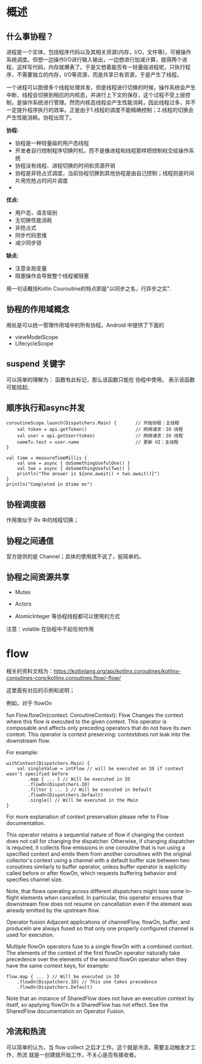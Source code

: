 # 概述

## 什么事协程？


进程是一个实体，包括程序代码以及其相关资源(内存，I/O，文件等)，可被操作系统调度。但想一边操作I/O进行输入输出，一边想进行加减计算，就得两个进程，这样写代码，内存就爆表了。于是又想着能否有一轻量级进程呢，只执行程序，不需要独立的内存，I/O等资源，而是共享已有资源，于是产生了线程。

一个进程可以跑很多个线程处理并发，但是线程进行切换的时候，操作系统会产生中断，线程会切换到相应的内核态，并进行上下文的保存，这个过程不受上层控制，是操作系统进行管理。然而内核态线程会产生性能消耗，因此线程过多，并不一定提升程序执行的效率。正是由于1.线程的调度不能精确控制；2.线程的切换会产生性能消耗。协程出现了。

**协程:**

- 协程是一种轻量级的用户态线程
- 开发者自行控制程序切换时机，而不是像进程和线程那样把控制权交给操作系统
- 协程没有线程、进程切换的时间和资源开销
- 协程是非抢占式调度，当前协程切换到其他协程是由自己控制；线程则是时间片用完抢占时间片调度
- 
**优点:**

- 用户态，语言级别
- 无切换性能消耗
- 非抢占式
- 同步代码思维
- 减少同步锁 
  

**缺点:**
- 注意全局变量
- 阻塞操作会导致整个线程被阻塞

 用一句话概括Kotlin Couroutine的特点即是"以同步之名，行异步之实".


## 协程的作用域概念

用处是可以统一管理作用域中的所有协程。Android 中提供了下面的 
- viewModelScope
- LifecycleScope

## suspend 关键字

可以简单的理解为： 函数有此标记，那么该函数只能在 协程中使用。 表示该函数可能挂起;

## 顺序执行和async并发

``` 顺序执行
coroutineScope.launch(Dispatchers.Main) {       // 开始协程：主线程
    val token = api.getToken()                  // 网络请求：IO 线程
    val user = api.getUser(token)               // 网络请求：IO 线程
    nameTv.text = user.name                     // 更新 UI：主线程
}
```

```async的并发
val time = measureTimeMillis {
    val one = async { doSomethingUsefulOne() }
    val two = async { doSomethingUsefulTwo() }
    println("The answer is ${one.await() + two.await()}")
}
println("Completed in $time ms")

```

## 协程调度器

作用类似于 Rx 中的线程切换；

## 协程之间通信

官方提供的是 Channel；具体的使用就不说了，挺简单的。

## 协程之间资源共享

-  Mutex 

- Actors
- AtomicInteger 等协程线程都可以使用的方式

注意：volatile 在协程中不起任何作用


# flow

相关的资料文档为：https://kotlinlang.org/api/kotlinx.coroutines/kotlinx-coroutines-core/kotlinx.coroutines.flow/-flow/

这里面有对应的示例和说明；

例如，对于 flowOn

fun <T> Flow<T>.flowOn(context: CoroutineContext): Flow<T>
Changes the context where this flow is executed to the given context. This operator is composable and affects only preceding operators that do not have its own context. This operator is context preserving: contextdoes not leak into the downstream flow.

For example:

```
withContext(Dispatchers.Main) {
    val singleValue = intFlow // will be executed on IO if context wasn't specified before
        .map { ... } // Will be executed in IO
        .flowOn(Dispatchers.IO)
        .filter { ... } // Will be executed in Default
        .flowOn(Dispatchers.Default)
        .single() // Will be executed in the Main
}
```
For more explanation of context preservation please refer to Flow documentation.

This operator retains a sequential nature of flow if changing the context does not call for changing the dispatcher. Otherwise, if changing dispatcher is required, it collects flow emissions in one coroutine that is run using a specified context and emits them from another coroutines with the original collector's context using a channel with a default buffer size between two coroutines similarly to buffer operator, unless buffer operator is explicitly called before or after flowOn, which requests buffering behavior and specifies channel size.

Note, that flows operating across different dispatchers might lose some in-flight elements when cancelled. In particular, this operator ensures that downstream flow does not resume on cancellation even if the element was already emitted by the upstream flow.

Operator fusion
Adjacent applications of channelFlow, flowOn, buffer, and produceIn are always fused so that only one properly configured channel is used for execution.

Multiple flowOn operators fuse to a single flowOn with a combined context. The elements of the context of the first flowOn operator naturally take precedence over the elements of the second flowOn operator when they have the same context keys, for example:

```
flow.map { ... } // Will be executed in IO
    .flowOn(Dispatchers.IO) // This one takes precedence
    .flowOn(Dispatchers.Default)
```
Note that an instance of SharedFlow does not have an execution context by itself, so applying flowOn to a SharedFlow has not effect. See the SharedFlow documentation on Operator Fusion.


## 冷流和热流


可以简单的认为，当  flow collect  之后才工作。这个就是冷流，需要主动触发才工作，热流 就是一创建就开始工作，不关心是否有接收者。




